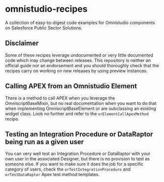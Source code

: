 # omnistudio-recipes
A collection of easy-to-digest code examples for Omnistudio components on Salesforce Public Sector Solutions.

## Disclaimer

Some of these recipes leverage undocumented or very little documented code which may change between releases. This repository is neither an official guide nor an endorsement and you should thoroughly check that the recipes carry on working on new releases by using preview instances.

## Calling APEX from an Omnistudio Element

There is a method to call APEX when you leverage the OmniscriptBaseMixin, but no real documentation when you want to do that when implementing OmniscriptBaseElement or are subclassing an existing widget class. Look no further and refer to the <code>orElementCallApexMethod</code> recipe.

## Testing an Integration Procedure or DataRaptor being run as a given user

You can very well test an Integration Procedure or DataRaptor with your own user in the associated Designer, but there is no provision to test as
someone else. If you want to make sure it does the job for a specific category of users, check the
<code>orTestIntegrationProcedure</code> and <code>orTestDataRaptor</code> Apex test method templates.

